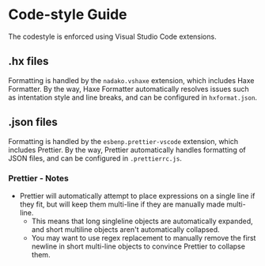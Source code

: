 # Code-style Guide

The codestyle is enforced using Visual Studio Code extensions.

## .hx files

Formatting is handled by the `nadako.vshaxe` extension, which includes Haxe Formatter.
By the way, Haxe Formatter automatically resolves issues such as intentation style and line breaks, and can be configured in `hxformat.json`.

## .json files

Formatting is handled by the `esbenp.prettier-vscode` extension, which includes Prettier.
By the way, Prettier automatically handles formatting of JSON files, and can be configured in `.prettierrc.js`.

### Prettier - Notes

- Prettier will automatically attempt to place expressions on a single line if they fit, but will keep them multi-line if they are manually made multi-line.
  - This means that long singleline objects are automatically expanded, and short multiline objects aren't automatically collapsed.
  - You may want to use regex replacement to manually remove the first newline in short multi-line objects to convince Prettier to collapse them.
